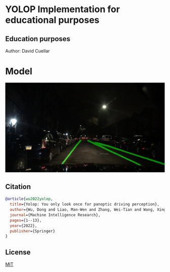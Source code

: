 

# YOLOP Implementation for educational purposes

## Education purposes
Author: David Cuellar

# Model

![image](https://github.com/davidcuellard/YOLOP-LL-Implementation/blob/main/inference/output/3c0e7240-96e390d2.jpg?raw=true)
        

## Citation

```BibTeX
@article{wu2022yolop,
  title={Yolop: You only look once for panoptic driving perception},
  author={Wu, Dong and Liao, Man-Wen and Zhang, Wei-Tian and Wang, Xing-Gang and Bai, Xiang and Cheng, Wen-Qing and Liu, Wen-Yu},
  journal={Machine Intelligence Research},
  pages={1--13},
  year={2022},
  publisher={Springer}
}
```

## License
[MIT](https://choosealicense.com/licenses/mit/)

